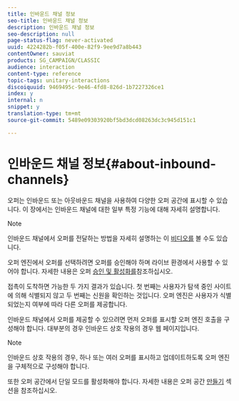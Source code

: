 ```yaml
---
title: 인바운드 채널 정보
seo-title: 인바운드 채널 정보
description: 인바운드 채널 정보
seo-description: null
page-status-flag: never-activated
uuid: 4224282b-f05f-400e-82f9-9ee9d7a8b443
contentOwner: sauviat
products: SG_CAMPAIGN/CLASSIC
audience: interaction
content-type: reference
topic-tags: unitary-interactions
discoiquuid: 9469495c-9e46-4fd8-826d-1b7227326ce1
index: y
internal: n
snippet: y
translation-type: tm+mt
source-git-commit: 5489e09303920bf5bd3dcd08263dc3c945d151c1

---
```



# 인바운드 채널 정보{#about-inbound-channels}

오퍼는 인바운드 또는 아웃바운드 채널을 사용하여 다양한 오퍼 공간에 표시할 수 있습니다. 이 장에서는 인바운드 채널에 대한 일부 특정 기능에 대해 자세히 설명합니다.

>[!NOTE]
>
>인바운드 채널에서 오퍼를 전달하는 방법을 자세히 설명하는 이 [비디오를](https://helpx.adobe.com/campaign/classic/how-to/deliver-an-offer-on-inbound-channel-in-acv6.html) 볼 수도 있습니다.

오퍼 엔진에서 오퍼를 선택하려면 오퍼를 승인해야 하며 라이브 환경에서 사용할 수 있어야 합니다. 자세한 내용은 오퍼 [승인 및 활성화를](../../interaction/using/approving-and-activating-an-offer.md)참조하십시오.

접촉이 도착하면 가능한 두 가지 결과가 있습니다. 첫 번째는 사용자가 탐색 중인 사이트에 의해 식별되지 않고 두 번째는 신원을 확인하는 것입니다. 오퍼 엔진은 사용자가 식별되었는지 여부에 따라 다른 오퍼를 제공합니다.

인바운드 채널에서 오퍼를 제공할 수 있으려면 먼저 오퍼를 표시할 오퍼 엔진 호출을 구성해야 합니다. 대부분의 경우 인바운드 상호 작용의 경우 웹 페이지입니다.

>[!NOTE]
>
>인바운드 상호 작용의 경우, 하나 또는 여러 오퍼를 표시하고 업데이트하도록 오퍼 엔진을 구체적으로 구성해야 합니다.
>
>또한 오퍼 공간에서 단일 모드를 활성화해야 합니다. 자세한 내용은 오퍼 공간 [만들기](../../interaction/using/creating-offer-spaces.md) 섹션을 참조하십시오.
